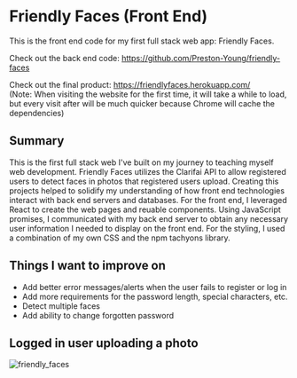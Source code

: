 # Friendly Faces (Front End)
This is the front end code for my first full stack web app: Friendly Faces.

Check out the back end code: <a href="https://github.com/Preston-Young/friendly-faces" target="_blank">https://github.com/Preston-Young/friendly-faces</a>

Check out the final product: <a href="https://friendlyfaces.herokuapp.com/" target="_blank">https://friendlyfaces.herokuapp.com/</a> <br />
(Note: When visiting the website for the first time, it will take a while to load, but every visit after will be much quicker because Chrome will cache the dependencies)

## Summary
This is the first full stack web I've built on my journey to teaching myself web development. Friendly Faces utilizes the Clarifai API to allow registered users to detect faces in photos that registered users upload. Creating this projects helped to solidify my understanding of how front end technologies interact with back end servers and databases. For the front end, I leveraged React to create the web pages and reuable components. Using JavaScript promises, I communicated with my back end server to obtain any necessary user information I needed to display on the front end. For the styling, I used a combination of my own CSS and the npm tachyons library.

## Things I want to improve on
* Add better error messages/alerts when the user fails to register or log in
* Add more requirements for the password length, special characters, etc.
* Detect multiple faces
* Add ability to change forgotten password

## Logged in user uploading a photo
![friendly_faces](https://user-images.githubusercontent.com/56369636/91896772-3ccea000-ec4e-11ea-8271-f3c892f76509.JPG)
